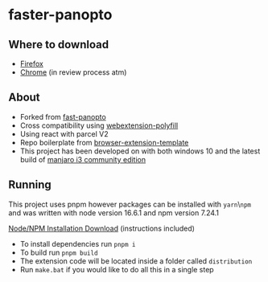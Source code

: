 # faster-panopto

## Where to download

- [Firefox](https://addons.mozilla.org/en-US/firefox/addon/faster-panopto/)
- [Chrome]() (in review process atm)

## About

-   Forked from [fast-panopto](https://github.com/Relliko/fast-panopto)
-   Cross compatibility using [webextension-polyfill](https://github.com/mozilla/webextension-polyfill)
-   Using react with parcel V2
-   Repo boilerplate from [browser-extension-template](https://github.com/fregante/browser-extension-template)
-   This project has been developed on with both windows 10 and the latest build of [manjaro i3 community edition](https://manjaro.org/downloads/community/i3/)

## Running

This project uses pnpm however packages can be installed with `yarn`\\`npm` and was written with node version 16.6.1 and npm version 7.24.1

[Node/NPM Installation Download](https://nodejs.org/dist/v16.6.1/node-v16.6.1-x64.msi) (instructions included)

-   To install dependencies run `pnpm i`
-   To build run `pnpm build`
-   The extension code will be located inside a folder called `distribution`
-   Run `make.bat` if you would like to do all this in a single step
